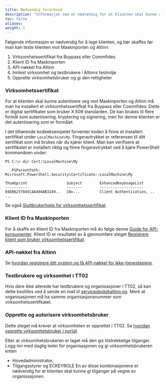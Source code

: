 ```yaml
---
title: Nødvendig forarbeid
description: "Informasjon som er nødvendig for at klienten skal kunne autentisere seg og bruke Maskinportens og Altinns API."
toc: false
aliases:
weight: 1
---
```


Følgende informasjon er nødvendig for å lage klienten, og bør skaffes før man kan teste klienten mot Maskinporten og Altinn:
1. Virksomhetssertifikat fra Buypass eller Commfides
2. Klient ID fra Maskinporten
3. API-nøkkel fra Altinn
4. Innlest virksomhet og testbrukere i Altinns testmiljø
5. Opprette virksomhetsbruker og gi den rettigheter

### Virksomhetssertifikat
For at klienten skal kunne autentisere seg mot Maskinporten og Altinn må man ha installert et virksomhetssertifkat fra Buypass eller Commfides.
Dette er digital sertifikater som bruker X.509 standarden.
De kan brukes til flere formål som autentisering, kryptering og signering, men for denne klienten er det autentisering som er formålet.

I det tilhørende kodeeksempelet forventer koden å finne et installert sertifikat under `LocalMachine\My`.
Fingeravtrykket er referansen til ditt sertifikat som må brukes når du kjører klient.
Man kan verifisere at sertifikatet er installert riktig og finne fingeravtrykket ved å kjøre PowerShell kommandoen under:

```terminal
PS C:\> dir Cert:\LocalMachine\My

   PSParentPath: Microsoft.PowerShell.Security\Certificate::LocalMachine\My

Thumbprint                  Subject        EnhancedKeyUsageList
----------                  -------        --------------------
84EB6237845CAA494AB3249..   CN=...         Client Authentication, ..
...
```

Se også [Sluttbrukerhjelp for virksomhetssertifikat](https://www.altinn.no/hjelp/innlogging/alternativ-innlogging-i-altinn/virksomhetssertifikat/).

### Klient ID fra Maskinporten
For å skaffe en Klient ID fra Maskinporten må du følge denne [Guide for API-konsumenter](https://docs.digdir.no/maskinporten_guide_apikonsument).
Klient ID er resultatet av å gjennomføre steget [Registrere klient som bruker virksomhetssertifikat](https://docs.digdir.no/maskinporten_guide_apikonsument#registrere-klient-som-bruker-virksomhetssertifikat).

### API-nøkkel fra Altinn
Se [hvordan registrere ditt system og få API-nøkkel for ikke-tjenesteeiere](https://altinn.github.io/docs/api/rest/kom-i-gang/#er-du-ikke-tjenesteeier-i-altinn).

### Testbrukere og virksomhet i TT02
Hvis dere ikke allerede har testbrukere og organisasjoner i TT02, så kan dette bestilles ved å sende en mail til servicedesk@altinn.no.
Merk at organisasjonen må ha samme organisasjonsnummer som virksomhetssertifkatet.

### Opprette og autorisere virksomhetsbruker
Dette steget må krever at virksomheten er opprettet i TT02.
Se [hvordan opprette virksomhetsbruker i portal](https://altinn.github.io/docs/api/rest/kom-i-gang/virksomhetsbrukere/#opprette-virksomhetsbruker-i-portal).

Etter at virksomhetsbrukeren er laget må den gis tilstrekkelige tilganger.
Logg inn med daglig leder for organisasjonen og gi virksomhetsbrukeren enten
- Hovedadministrator,
- Tilgangsstyrer og ECKEYROLE
En av disse kombinasjonene er nødvendig for at klienten skal kunne gi tilganger på vegne av organisasjonen.